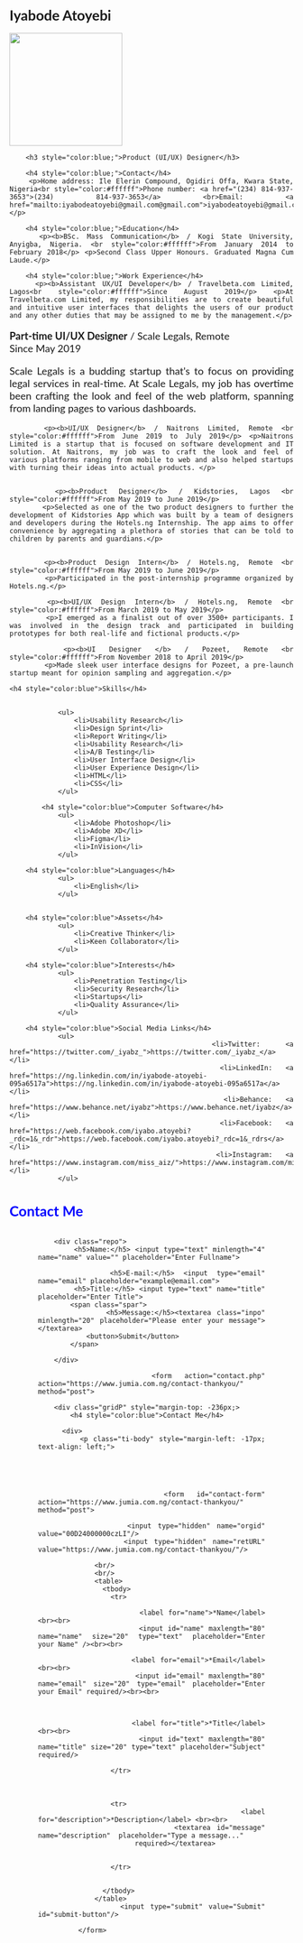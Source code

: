 
<html>
	<head>
	<title>Iyabode Atoyebi's CV</title>
	<style>
		.body {
			margin: auto;
			width: 50%;
			font-family: 'Arial';
		}
		p {
			font-size: 18px;
		}
		h1,h2,h3,h4,h5,h6 {
			font-size: 25px;
		}
		.picture {
			border-radius: 50%;
		}
		.intro {
			margin-bottom: 40px;
		}
		.intro h1 {
			font-size: 50px;
		}
		.position {
			margin-bottom: 40px;
		}
		.position p {
			font-style: normal;
		}
	</style>
</head>
	<body style="font-family:lato; text-align:justify">
			<h1>Iyabode Atoyebi</h1>
			<img width="200" height="200" src="https://res.cloudinary.com/iyabz/image/upload/v1557756657/Iyabz.jpg"/>
		
		<h3 style="color:blue;">Product (UI/UX) Designer</h3>
		
		<h4 style="color:blue;">Contact</h4>
		<p>Home address: Ile Elerin Compound, Ogidiri Offa, Kwara State, Nigeria<br style="color:#ffffff">Phone number: <a href="(234) 814-937-3653">(234) 814-937-3653</a> <br>Email: <a href="mailto:iyabodeatoyebi@gmail.com@gmail.com">iyabodeatoyebi@gmail.com</a></p>
		
		<h4 style="color:blue;">Education</h4>
		<p><b>BSc. Mass Communication</b> / Kogi State University, Anyigba, Nigeria. <br style="color:#ffffff">From January 2014 to February 2018</p> <p>Second Class Upper Honours. Graduated Magna Cum Laude.</p>
		
		<h4 style="color:blue;">Work Experience</h4>
		<p><b>Assistant UX/UI Developer</b> / Travelbeta.com Limited, Lagos<br style="color:#ffffff">Since August 2019</p> <p>At Travelbeta.com Limited, my responsibilities are to create beautiful and intuitive user interfaces that delights the users of our product and any other duties that may be assigned to me by the management.</p>
		
		
<p><b>Part-time UI/UX Designer</b> / Scale Legals, Remote <br style="color:#ffffff">Since May 2019</p>
			<p>Scale Legals is a budding startup that's to focus on providing legal services in real-time. At Scale Legals, my job has overtime been crafting the look and feel of the web platform, spanning from landing pages to various dashboards.</p>
			
		<p><b>UI/UX Designer</b> / Naitrons Limited, Remote <br style="color:#ffffff">From June 2019 to July 2019</p> <p>Naitrons Limited is a startup that is focused on software development and IT solution. At Naitrons, my job was to craft the look and feel of various platforms ranging from mobile to web and also helped startups with turning their ideas into actual products. </p>
			
			
		<p><b>Product Designer</b> / Kidstories, Lagos <br style="color:#ffffff">From May 2019 to June 2019</p>
			<p>Selected as one of the two product designers to further the development of Kidstories App which was built by a team of designers and developers during the Hotels.ng Internship. The app aims to offer convenience by aggregating a plethora of stories that can be told to children by parents and guardians.</p>
		
		
		<p><b>Product Design Intern</b> / Hotels.ng, Remote <br style="color:#ffffff">From May 2019 to June 2019</p>
			<p>Participated in the post-internship programme organized by Hotels.ng.</p>
			
		<p><b>UI/UX Design Intern</b> / Hotels.ng, Remote <br style="color:#ffffff">From March 2019 to May 2019</p>
			<p>I emerged as a finalist out of over 3500+ participants. I was involved in the design track and participated in building prototypes for both real-life and fictional products.</p>
			
		<p><b>UI Designer </b> / Pozeet, Remote <br style="color:#ffffff">From November 2018 to April 2019</p>
			<p>Made sleek user interface designs for Pozeet, a pre-launch startup meant for opinion sampling and aggregation.</p>
			
	<h4 style="color:blue">Skills</h4>	
				
				
				<ul>
					<li>Usability Research</li>
					<li>Design Sprint</li>
					<li>Report Writing</li>
					<li>Usability Research</li>
					<li>A/B Testing</li>
					<li>User Interface Design</li>
					<li>User Experience Design</li>
					<li>HTML</li>
					<li>CSS</li>
				</ul>
			
			<h4 style="color:blue">Computer Software</h4>	
				<ul>
					<li>Adobe Photoshop</li>
					<li>Adobe XD</li>
					<li>Figma</li>
					<li>InVision</li>
				</ul>		
				
		<h4 style="color:blue">Languages</h4>	
				<ul>
					<li>English</li>
				</ul>
					
				
		<h4 style="color:blue">Assets</h4>	
				<ul>
					<li>Creative Thinker</li>
					<li>Keen Collaborator</li>
				</ul>
				
		<h4 style="color:blue">Interests</h4>	
				<ul>
					<li>Penetration Testing</li>
					<li>Security Research</li>
					<li>Startups</li>
					<li>Quality Assurance</li>
				</ul>
				
		<h4 style="color:blue">Social Media Links</h4>	
				<ul>
					<li>Twitter:  <a href="https://twitter.com/_iyabz_">https://twitter.com/_iyabz_</a></li>
					<li>LinkedIn: <a href="https://ng.linkedin.com/in/iyabode-atoyebi-095a6517a">https://ng.linkedin.com/in/iyabode-atoyebi-095a6517a</a></li>
					<li>Behance: <a href="https://www.behance.net/iyabz">https://www.behance.net/iyabz</a></li>
					<li>Facebook: <a href="https://web.facebook.com/iyabo.atoyebi?_rdc=1&_rdr">https://web.facebook.com/iyabo.atoyebi?_rdc=1&_rdrs</a></li>
					<li>Instagram: <a href="https://www.instagram.com/miss_aiz/">https://www.instagram.com/miss_aiz/</a></li>
				</ul>
<div>
<h4 style="subHeading;color:blue;">Contact Me</h4>

  <div style="width: 80%; margin:auto;">
    <form>
        
        <div class="repo">
            <h5>Name:</h5> <input type="text" minlength="4" name="name" value="" placeholder="Enter Fullname">
            
            <h5>E-mail:</h5> <input type="email" name="email" placeholder="example@email.com">
            <h5>Title:</h5> <input type="text" name="title" placeholder="Enter Title">	
            <span class="spar">
                <h5>Message:</h5><textarea class="inpo" minlength="20" placeholder="Please enter your message"></textarea>
                <button>Submit</button>
            </span>

        </div>
	 
			 <form action="contact.php" action="https://www.jumia.com.ng/contact-thankyou/" method="post">
			 
        <div class="gridP" style="margin-top: -236px;>
          	<h4 style="color:blue">Contact Me</h4>

          <div>
            <p class="ti-body" style="margin-left: -17px; text-align: left;">
			
			

			
           
              <form id="contact-form" action="https://www.jumia.com.ng/contact-thankyou/" method="post">
                
                  <input type="hidden" name="orgid" value="00D24000000czLI"/>
                  <input type="hidden" name="retURL" value="https://www.jumia.com.ng/contact-thankyou/"/>
                  
                  <br/>
                  <br/>
                  <table>
                    <tbody>
                      <tr>
                        
                          <label for="name">*Name</label><br><br>
                          <input id="name" maxlength="80" name="name" size="20" type="text" placeholder="Enter your Name" /><br><br>
                        
                        <label for="email">*Email</label><br><br>
                          <input id="email" maxlength="80" name="email" size="20" type="email" placeholder="Enter your Email" required/><br><br>
                       
						
						
                          <label for="title">*Title</label><br><br>
                          <input id="text" maxlength="80" name="title" size="20" type="text" placeholder="Subject" required/>
                        
                      </tr>
                      
                      
<br/>

                      <tr>
                        <label for="description">*Description</label> <br><br>
                          <textarea id="message" name="description"  placeholder="Type a message..."
                            required></textarea>
                 

                      </tr>


                    </tbody>
                  </table>
                  <input type="submit" value="Submit" id="submit-button"/>
          
              </form>





